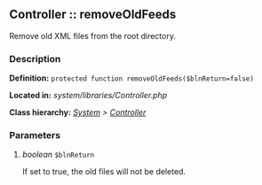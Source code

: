 
Controller :: removeOldFeeds
-------------------------------------------

Remove old XML files from the root directory.


### Description ###

**Definition:** `protected function removeOldFeeds($blnReturn=false)`

**Located in:** *system/libraries/Controller.php*

**Class hierarchy:** *[System](../System.php) > [Controller](../Controller.php)*


### Parameters ###

1. *boolean* `$blnReturn`

	If set to true, the old files will not be deleted.
	


